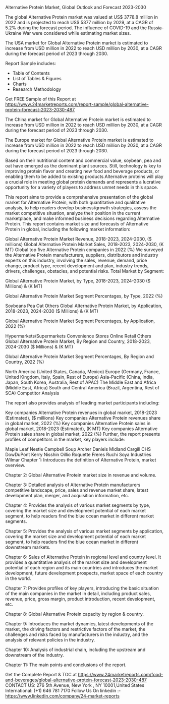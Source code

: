 Alternative Protein Market, Global Outlook and Forecast 2023-2030

The global Alternative Protein market was valued at US$ 3778.8 million in 2022 and is projected to reach US$ 5377 million by 2029, at a CAGR of 5.2% during the forecast period. The influence of COVID-19 and the Russia-Ukraine War were considered while estimating market sizes. 

The USA market for Global Alternative Protein market is estimated to increase from USD million in 2022 to reach USD million by 2030, at a CAGR during the forecast period of 2023 through 2030.

Report Sample includes:
- Table of Contents
- List of Tables & Figures
- Charts
- Research Methodology

Get FREE Sample of this Report at https://www.24marketreports.com/report-sample/global-alternative-protein-forecast-2023-2030-487

The China market for Global Alternative Protein market is estimated to increase from USD million in 2022 to reach USD million by 2030, at a CAGR during the forecast period of 2023 through 2030.

The Europe market for Global Alternative Protein  market is estimated to increase from USD million in 2022 to reach USD million by 2030, at a CAGR during the forecast period of 2023 through 2030.

Based on their nutritional content and commercial value, soybean, pea and oat have emerged as the dominant plant sources. Still, technology is key to improving protein flavor and creating new food and beverage products, or enabling them to be added to existing products.Alternative proteins will play a crucial role in meeting global protein demands and represents a lucrative opportunity for a variety of players to address unmet needs in this space.

This report aims to provide a comprehensive presentation of the global market for Alternative Protein, with both quantitative and qualitative analysis, to help readers develop business/growth strategies, assess the market competitive situation, analyze their position in the current marketplace, and make informed business decisions regarding Alternative Protein. This report contains market size and forecasts of Alternative Protein in global, including the following market information:

Global Alternative Protein Market Revenue, 2018-2023, 2024-2030, ($ millions)
Global Alternative Protein Market Sales, 2018-2023, 2024-2030, (K MT)
Global top five Alternative Protein companies in 2022 (%)
We surveyed the Alternative Protein manufacturers, suppliers, distributors and industry experts on this industry, involving the sales, revenue, demand, price change, product type, recent development and plan, industry trends, drivers, challenges, obstacles, and potential risks. Total Market by Segment:

Global Alternative Protein Market, by Type, 2018-2023, 2024-2030 ($ Millions) & (K MT)

Global Alternative Protein Market Segment Percentages, by Type, 2022 (%)

Soybeans
Pea
Oat
Others
Global Alternative Protein Market, by Application, 2018-2023, 2024-2030 ($ Millions) & (K MT)

Global Alternative Protein Market Segment Percentages, by Application, 2022 (%)

Hypermarkets/Supermarkets
Convenience Stores
Online Retail
Others
Global Alternative Protein Market, By Region and Country, 2018-2023, 2024-2030 ($ Millions) & (K MT)

Global Alternative Protein Market Segment Percentages, By Region and Country, 2022 (%)

North America (United States, Canada, Mexico)
Europe (Germany, France, United Kingdom, Italy, Spain, Rest of Europe)
Asia-Pacific (China, India, Japan, South Korea, Australia, Rest of APAC)
The Middle East and Africa (Middle East, Africa)
South and Central America (Brazil, Argentina, Rest of SCA)
Competitor Analysis

The report also provides analysis of leading market participants including:

Key companies Alternative Protein revenues in global market, 2018-2023 (Estimated), ($ millions)
Key companies Alternative Protein revenues share in global market, 2022 (%)
Key companies Alternative Protein sales in global market, 2018-2023 (Estimated), (K MT)
Key companies Alternative Protein sales share in global market, 2022 (%)
Further, the report presents profiles of competitors in the market, key players include:

Maple Leaf
Nestle
Campbell Soup
Archer Daniels Midland
Cargill
CHS
DowDuPont
Kerry
Nisshin Oillio
Roquette Freres
Ruchi Soya Industries
Wilmar
Chapter 1: Introduces the definition of Alternative Protein, market overview.

Chapter 2: Global Alternative Protein market size in revenue and volume.

Chapter 3: Detailed analysis of Alternative Protein manufacturers competitive landscape, price, sales and revenue market share, latest development plan, merger, and acquisition information, etc.

Chapter 4: Provides the analysis of various market segments by type, covering the market size and development potential of each market segment, to help readers find the blue ocean market in different market segments.

Chapter 5: Provides the analysis of various market segments by application, covering the market size and development potential of each market segment, to help readers find the blue ocean market in different downstream markets.

Chapter 6: Sales of Alternative Protein in regional level and country level. It provides a quantitative analysis of the market size and development potential of each region and its main countries and introduces the market development, future development prospects, market space of each country in the world.

Chapter 7: Provides profiles of key players, introducing the basic situation of the main companies in the market in detail, including product sales, revenue, price, gross margin, product introduction, recent development, etc.

Chapter 8: Global Alternative Protein capacity by region & country.

Chapter 9: Introduces the market dynamics, latest developments of the market, the driving factors and restrictive factors of the market, the challenges and risks faced by manufacturers in the industry, and the analysis of relevant policies in the industry.

Chapter 10: Analysis of industrial chain, including the upstream and downstream of the industry.

Chapter 11: The main points and conclusions of the report.

Get the Complete Report & TOC at https://www.24marketreports.com/food-and-beverages/global-alternative-protein-forecast-2023-2030-487
CONTACT US:
276 5th Avenue, New York , NY 10001,United States
International: (+1) 646 781 7170
Follow Us On linkedin :- https://www.linkedin.com/company/24-market-reports
